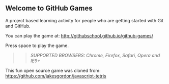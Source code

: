 ## Welcome to GitHub Games

A project based learning activity for people who are getting started with Git and GitHub.

You can play the game at: http://githubschool.github.io/github-games/

Press space to play the game.

>> _*SUPPORTED BROWSERS*: Chrome, Firefox, Safari, Opera and IE9+_

This fun open source game was cloned from: https://github.com/jakesgordon/javascript-tetris
